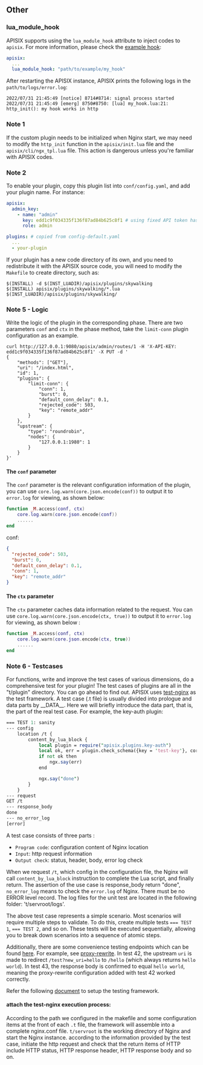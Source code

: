## Other

### lua_module_hook

APISIX supports using the `lua_module_hook` attribute to inject codes to `apisix`. For more information, please check the [example hook](https://github.com/apache/apisix/blob/master/example/my_hook.lua):

```yaml title="conf/config.yaml"
apisix:
  ...
  lua_module_hook: "path/to/example/my_hook"
```

After restarting the APISIX instance, APISIX prints the following logs in the `path/to/logs/error.log`:

```log title="logs/error.log"
2022/07/31 21:45:49 [notice] 8714#8714: signal process started
2022/07/31 21:45:49 [emerg] 8750#8750: [lua] my_hook.lua:21: http_init(): my hook works in http
```

### Note 1

If the custom plugin needs to be initialized when Nginx start, we may need to modify the `http_init` function in the `apisix/init.lua` file and the `apisix/cli/ngx_tpl.lua` file. This action is dangerous unless you're familiar with APISIX codes.

### Note 2

To enable your plugin, copy this plugin list into `conf/config.yaml`, and add your plugin name. For instance:

```yaml
apisix:
  admin_key:
    - name: "admin"
      key: edd1c9f034335f136f87ad84b625c8f1 # using fixed API token has security risk, please update it when you deploy to production environment
      role: admin

plugins: # copied from config-default.yaml
  ...
  - your-plugin
```

If your plugin has a new code directory of its own, and you need to redistribute it with the APISIX source code, you will need to modify the `Makefile` to create directory, such as:

```
$(INSTALL) -d $(INST_LUADIR)/apisix/plugins/skywalking
$(INSTALL) apisix/plugins/skywalking/*.lua $(INST_LUADIR)/apisix/plugins/skywalking/
```

### Note 5 - Logic

Write the logic of the plugin in the corresponding phase. There are two parameters `conf` and `ctx` in the phase method, take the `limit-conn` plugin configuration as an example.

```shell
curl http://127.0.0.1:9080/apisix/admin/routes/1 -H 'X-API-KEY: edd1c9f034335f136f87ad84b625c8f1' -X PUT -d '
{
    "methods": ["GET"],
    "uri": "/index.html",
    "id": 1,
    "plugins": {
        "limit-conn": {
            "conn": 1,
            "burst": 0,
            "default_conn_delay": 0.1,
            "rejected_code": 503,
            "key": "remote_addr"
        }
    },
    "upstream": {
        "type": "roundrobin",
        "nodes": {
            "127.0.0.1:1980": 1
        }
    }
}'
```

#### The `conf` parameter

The `conf` parameter is the relevant configuration information of the plugin, you can use `core.log.warn(core.json.encode(conf))` to output it to `error.log` for viewing, as shown below:

```lua
function _M.access(conf, ctx)
    core.log.warn(core.json.encode(conf))
    ......
end
```

conf:

```json
{
  "rejected_code": 503,
  "burst": 0,
  "default_conn_delay": 0.1,
  "conn": 1,
  "key": "remote_addr"
}
```

#### The `ctx` parameter

The `ctx` parameter caches data information related to the request. You can use `core.log.warn(core.json.encode(ctx, true))` to output it to `error.log` for viewing, as shown below :

```lua
function _M.access(conf, ctx)
    core.log.warn(core.json.encode(ctx, true))
    ......
end
```

### Note 6 - Testcases

For functions, write and improve the test cases of various dimensions, do a comprehensive test for your plugin! The
test cases of plugins are all in the "t/plugin" directory. You can go ahead to find out. APISIX uses
[test-nginx](https://github.com/openresty/test-nginx) as the test framework. A test case (.t file) is usually
divided into prologue and data parts by \_\_DATA\_\_. Here we will briefly introduce the data part, that is, the part
of the real test case. For example, the key-auth plugin:

```perl
=== TEST 1: sanity
--- config
    location /t {
        content_by_lua_block {
            local plugin = require("apisix.plugins.key-auth")
            local ok, err = plugin.check_schema({key = 'test-key'}, core.schema.TYPE_CONSUMER)
            if not ok then
                ngx.say(err)
            end

            ngx.say("done")
        }
    }
--- request
GET /t
--- response_body
done
--- no_error_log
[error]
```

A test case consists of three parts :

- `Program code`: configuration content of Nginx location
- `Input`: http request information
- `Output check`: status, header, body, error log check

When we request `/t`, which config in the configuration file, the Nginx will call `content_by_lua_block` instruction to
complete the Lua script, and finally return. The assertion of the use case is response_body return "done",
`no_error_log` means to check the `error.log` of Nginx. There must be no ERROR level record. The log files for the unit test
are located in the following folder: 't/servroot/logs'.

The above test case represents a simple scenario. Most scenarios will require multiple steps to validate. To do this, create multiple tests `=== TEST 1`, `=== TEST 2`, and so on. These tests will be executed sequentially, allowing you to break down scenarios into a sequence of atomic steps.

Additionally, there are some convenience testing endpoints which can be found [here](https://github.com/apache/apisix/blob/master/t/lib/server.lua#L36). For example, see [proxy-rewrite](https://github.com/apache/apisix/blob/master/t/plugin/proxy-rewrite.lua). In test 42, the upstream `uri` is made to redirect `/test?new_uri=hello` to `/hello` (which always returns `hello world`). In test 43, the response body is confirmed to equal `hello world`, meaning the proxy-rewrite configuration added with test 42 worked correctly.

Refer the following [document](building-apisix.md) to setup the testing framework.

#### attach the test-nginx execution process:

According to the path we configured in the makefile and some configuration items at the front of each `.t` file, the
framework will assemble into a complete nginx.conf file. `t/servroot` is the working directory of Nginx and start the
Nginx instance. according to the information provided by the test case, initiate the http request and check that the
return items of HTTP include HTTP status, HTTP response header, HTTP response body and so on.
